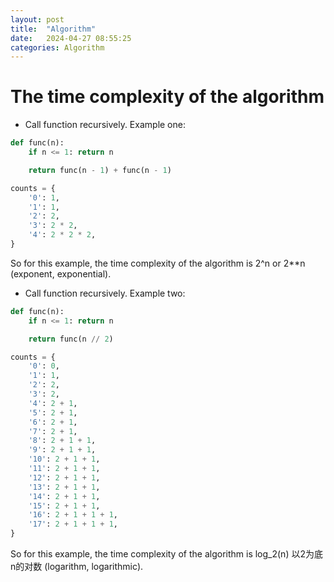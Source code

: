 ```yaml
---
layout: post
title:  "Algorithm"
date:   2024-04-27 08:55:25
categories: Algorithm
---
```


# The time complexity of the algorithm
* Call function recursively. Example one:
```python
def func(n):
    if n <= 1: return n

    return func(n - 1) + func(n - 1)

counts = {
    '0': 1,
    '1': 1,
    '2': 2,
    '3': 2 * 2,
    '4': 2 * 2 * 2,
}
```

So for this example, the time complexity of the algorithm is 2^n or 2**n (exponent, exponential).

* Call function recursively. Example two:
```python
def func(n):
    if n <= 1: return n

    return func(n // 2)

counts = {
    '0': 0,
    '1': 1,
    '2': 2,
    '3': 2,
    '4': 2 + 1,
    '5': 2 + 1,
    '6': 2 + 1,
    '7': 2 + 1,
    '8': 2 + 1 + 1,
    '9': 2 + 1 + 1,
    '10': 2 + 1 + 1,
    '11': 2 + 1 + 1,
    '12': 2 + 1 + 1,
    '13': 2 + 1 + 1,
    '14': 2 + 1 + 1,
    '15': 2 + 1 + 1,
    '16': 2 + 1 + 1 + 1,
    '17': 2 + 1 + 1 + 1,
}
```

So for this example, the time complexity of the algorithm is log_2(n) 以2为底n的对数 (logarithm, logarithmic).
